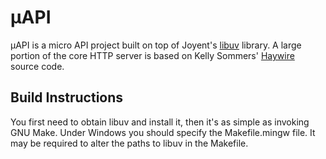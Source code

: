 # µAPI

µAPI is a micro API project built on top of Joyent's [libuv](https://github.com/joyent/libuv/) library. A
large portion of the core HTTP server is based on Kelly Sommers'
[Haywire](https://github.com/kellabyte/Haywire/) source code.

## Build Instructions

You first need to obtain libuv and install it, then it's as simple as invoking
GNU Make. Under Windows you should specify the Makefile.mingw file. It may be
required to alter the paths to libuv in the Makefile.

